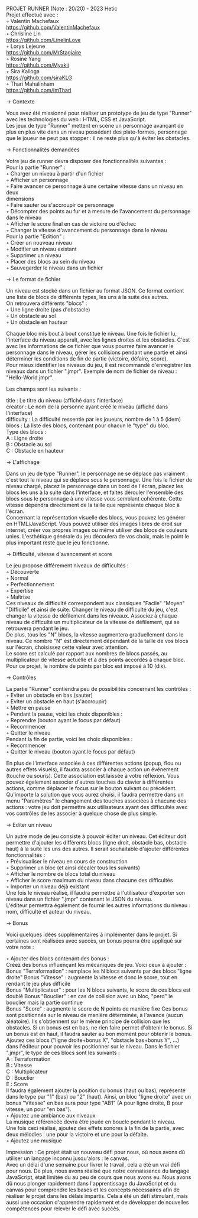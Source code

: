 PROJET RUNNER (Note : 20/20) - 2023 Hetic  
Projet effectué avec :  
  ◦ Valentin Machefaux<br>
  https://github.com/ValentinMachefaux<br>
  ◦ Chrisline Lin <br>
  https://github.com/LinelinLove<br>
  ◦ Lorys Lejeune<br>
  https://github.com/MrStagiaire<br>
  ◦ Rosine Yang  <br>
  https://github.com/Myakii<br>
  ◦ Sira Kalloga  <br>
    https://github.com/siraKLG<br>
  ◦ Thari Mahalinham  <br>
  https://github.com/ImThari<br>

→ Contexte

Vous avez été missionné pour réaliser un prototype de jeu de type "Runner" avec les
technologies du web : HTML, CSS et JavaScript.  
Les jeux de type "Runner" mettent en scène un personnage avançant de plus en plus
vite dans un niveau possédant des plate-formes, personnage que le joueur ne peut
pas stopper : il ne reste plus qu'à éviter les obstacles.

→ Fonctionnalités demandées 

Votre jeu de runner devra disposer des fonctionnalités suivantes :  
Pour la partie "Runner" :  
  ◦ Charger un niveau à partir d'un fichier  
  ◦ Afficher un personnage  
  ◦ Faire avancer ce personnage à une certaine vitesse dans un niveau en deux  
  dimensions  
  ◦ Faire sauter ou s'accroupir ce personnage  
  ◦ Décompter des points au fur et à mesure de l'avancement du personnage dans
    le niveau  
  ◦ Afficher le score final en cas de victoire ou d'échec  
  ◦ Changer la vitesse d'avancement du personnage dans le niveau  
Pour la partie "Edition" :  
  ◦ Créer un nouveau niveau  
  ◦ Modifier un niveau existant  
  ◦ Supprimer un niveau  
  ◦ Placer des blocs au sein du niveau  
  ◦ Sauvegarder le niveau dans un fichier  
  
→ Le format de fichier

Un niveau est stocké dans un fichier au format JSON. Ce format contient une liste de
blocs de différents types, les uns à la suite des autres.  
On retrouvera différents "blocs" :  
  ◦ Une ligne droite (pas d'obstacle)  
  ◦ Un obstacle au sol  
  ◦ Un obstacle en hauteur  
  
Chaque bloc mis bout à bout constitue le niveau. Une fois le fichier lu, l'interface du
niveau apparaît, avec les lignes droites et les obstacles. C'est avec les informations de
ce fichier que vous pourrez faire avancer le personnage dans le niveau, gérer les
collisions pendant une partie et ainsi déterminer les conditions de fin de partie
(victoire, défaire, score).  
Pour mieux identifier les niveaux du jeu, il est recommandé d'enregistrer les niveaux
dans un fichier ".jmpr". Exemple de nom de fichier de niveau : "Hello-World.jmpr".  

Les champs sont les suivants :

title : Le titre du niveau (affiché dans l'interface)  
creator : Le nom de la personne ayant créé le niveau (affiché dans l'interface)  
difficulty : La difficulté ressentie par les joueurs, nombre de 1 à 5 (idem)  
blocs : La liste des blocs, contenant pour chacun le "type" du bloc.  
Type des blocs :  
A : Ligne droite   
B : Obstacle au sol  
C : Obstacle en hauteur  

→ L'affichage

Dans un jeu de type "Runner", le personnage ne se déplace pas vraiment : c'est tout le
niveau qui se déplace sous le personnage. Une fois le fichier de niveau chargé, placez
le personnage dans un bord de l'écran, placez les blocs les uns à la suite dans
l'interface, et faites dérouler l'ensemble des blocs sous le personnage à une vitesse
vous semblant cohérente. Cette vitesse dépendra directement de la taille que
représente chaque bloc à l'écran.  
Concernant la représentation visuelle des blocs, vous pouvez les générer en
HTML/JavaScript. Vous pouvez utiliser des images libres de droit sur internet, créer
vos propres images ou même utiliser des blocs de couleurs unies. L'esthétique
générale du jeu découlera de vos choix, mais le point le plus important reste que le
jeu fonctionne.  

→ Difficulté, vitesse d'avancement et score

Le jeu propose différement niveaux de difficultés :  
  ◦ Découverte  
  ◦ Normal  
  ◦ Perfectionnement  
  ◦ Expertise  
  ◦ Maîtrise  
Ces niveaux de difficulté correspondent aux classiques "Facile" "Moyen" "Difficile" et
ainsi de suite. Changer le niveau de difficulté du jeu, c'est changer la vitesse de
défilement dans les niveaux. Associez à chaque niveau de difficulté un multiplicateur
de la vitesse de défilement, qui se retrouvera pendant le jeu.  
De plus, tous les "N" blocs, la vitesse augmentera graduellement dans le niveau. Ce
nombre "N" est directement dépendant de la taille de vos blocs sur l'écran, choisissez
cette valeur avec attention.  
Le score est calculé par rapport aux nombres de blocs passés, au multiplicateur de
vitesse actuelle et à des points accordés à chaque bloc. Pour ce projet, le nombre de
points par bloc est imposé à 10 (dix).  

→ Contrôles

La partie "Runner" contiendra peu de possibilités concernant les contrôles :  
  ◦ Eviter un obstacle en bas (sauter)  
  ◦ Eviter un obstacle en haut (s'accroupir)  
  ◦ Mettre en pause  
  ◦ Pendant la pause, voici les choix disponibles :  
  ◦ Reprendre (bouton ayant le focus par défaut)  
  ◦ Recommencer  
  ◦ Quitter le niveau  
Pendant la fin de partie, voici les choix disponibles :  
  ◦ Recommencer  
  ◦ Quitter le niveau (bouton ayant le focus par défaut)  
  
En plus de l'interface associée à ces différentes actions (popup, flou ou autres effets
visuels), il faudra associer à chaque action un événement (touche ou souris). Cette
association est laissée à votre réflexion. Vous pouvez également associer d'autres
touches du clavier à différentes actions, comme déplacer le focus sur le bouton
suivant ou précédent.  
Qu'importe la solution que vous aurez choisi, il faudra permettre dans un menu
"Paramètres" le changement des touches associées à chacune des actions : votre jeu
doit permettre aux utilisateurs ayant des difficultés avec vos contrôles de les associer
à quelque chose de plus simple.  

→ Editer un niveau

Un autre mode de jeu consiste à pouvoir éditer un niveau. Cet éditeur doit permettre
d'ajouter les différents blocs (ligne droit, obstacle bas, obstacle haut) à la suite les uns
des autres. Il serait souhaitable d'ajouter différentes fonctionnalités :  
  ◦ Prévisualiser le niveau en cours de construction  
  ◦ Supprimer un bloc (et ainsi décaler tous les suivants)  
  ◦ Afficher le nombre de blocs total du niveau  
  ◦ Afficher le score maximum du niveau dans chacune des difficultés  
  ◦ Importer un niveau déjà existant  
Une fois le niveau réalisé, il faudra permettre à l'utilisateur d'exporter son niveau
dans un fichier ".jmpr" contenant le JSON du niveau.  
L'éditeur permettra également de fournir les autres informations du niveau : nom,
difficulté et auteur du niveau.  

→ Bonus

Voici quelques idées supplémentaires à implémenter dans le projet. Si certaines sont
réalisées avec succès, un bonus pourra être appliqué sur votre note :  

  ◦ Ajouter des blocs contenant des bonus :  
Créez des bonus influençant les mécaniques de jeu. Voici ceux à ajouter :  
Bonus "Terraformation" : remplace les N blocs suivants par des blocs "ligne droite"
Bonus "Vitesse" : augmente la vitesse et donc le score, tout en rendant le jeu plus
difficile  
Bonus "Multiplicateur" : pour les N blocs suivants, le score de ces blocs est doublé
Bonus "Bouclier" : en cas de collision avec un bloc, "perd" le bouclier mais la partie
continue  
Bonus "Score" : augmente le score de N points de manière fixe
Ces bonus sont positionnés sur le niveau de manière déterminée, à l'avance (aucun
aléatoire). Ils s'obtiennent sur le même principe de collision que les obstacles. Si un
bonus est en bas, ne rien faire permet d'obtenir le bonus. Si un bonus est en haut, il
faudra sauter au bon moment pour obtenir le bonus.  
Ajoutez ces blocs ("ligne droite+bonus X", "obstacle bas+bonus Y", ...) dans l'éditeur
pour pouvoir les positionner sur le niveau. Dans le fichier ".jmpr", le type de ces blocs
sont les suivants :  
A : Terraformation  
B : Vitesse  
C : Multiplicateur  
D : Bouclier  
E : Score  
Il faudra également ajouter la position du bonus (haut ou bas), représenté dans le
type par "1" (bas) ou "2" (haut). Ainsi, un bloc "ligne droite" avec un bonus "Vitesse" en
bas aura pour type "AB1" (A pour ligne droite, B pour vitesse, un pour "en bas").  
  ◦ Ajoutez une ambiance aux niveaux  
La musique référencée devra être jouée en boucle pendant le niveau.  
Une fois ceci réalisé, ajoutez des effets sonores à la fin de la partie, avec deux
mélodies : une pour la victoire et une pour la défaite.  
  ◦ Ajoutez une musique  
  
  Impression :
Ce projet était un nouveau défi pour nous, où nous avons dû utiliser un langage inconnu jusqu'alors : le canvas.  
Avec un délai d'une semaine pour livrer le travail, cela a été un vrai défi pour nous. 
De plus, nous avons réalisé que notre connaissance du langage JavaScript, était limitée du au peu de cours que nous avons eu.
Nous avons dû nous plonger rapidement dans l'apprentissage du JavaScript et du canvas pour comprendre les bases et les concepts nécessaires afin de réaliser le projet dans les délais impartis. Cela a été un défi stimulant, mais aussi une occasion d'apprendre rapidement et de développer de nouvelles compétences pour relever le défi avec succès.
